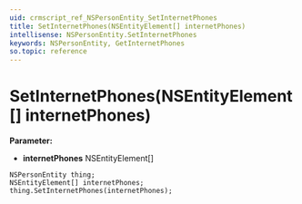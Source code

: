 ```yaml
---
uid: crmscript_ref_NSPersonEntity_SetInternetPhones
title: SetInternetPhones(NSEntityElement[] internetPhones)
intellisense: NSPersonEntity.SetInternetPhones
keywords: NSPersonEntity, GetInternetPhones
so.topic: reference
---
```


# SetInternetPhones(NSEntityElement[] internetPhones)

**Parameter:** 
* **internetPhones** NSEntityElement[]

```crmscript
NSPersonEntity thing;
NSEntityElement[] internetPhones;
thing.SetInternetPhones(internetPhones);
```

